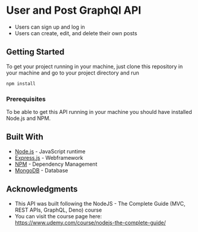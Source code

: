 # User and Post GraphQl API

* Users can sign up and log in
* Users can create, edit, and delete their own posts

## Getting Started

To get your project running in your machine, just clone this repository in your machine and go to your project directory and run 
```bash
npm install
```

### Prerequisites

To be able to get this API running in your machine you should have installed Node.js and NPM.

## Built With

* [Node.js](https://nodejs.org/en/) - JavaScript runtime
* [Express.js](https://expressjs.com) - Webframework
* [NPM](https://www.npmjs.com) - Dependency Management
* [MongoDB](https://www.mongodb.com) - Database


## Acknowledgments

* This API was built following the NodeJS - The Complete Guide (MVC, REST APIs, GraphQL, Deno) course 
* You can visit the course page here: https://www.udemy.com/course/nodejs-the-complete-guide/
